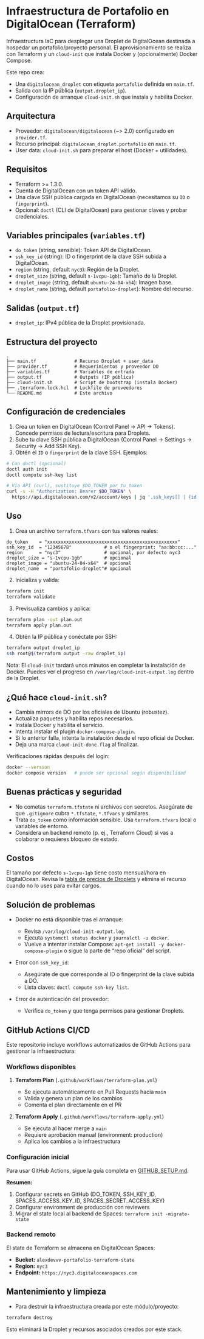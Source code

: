 # Infraestructura de Portafolio en DigitalOcean (Terraform)

Infraestructura IaC para desplegar una Droplet de DigitalOcean destinada a hospedar un portafolio/proyecto personal. El aprovisionamiento se realiza con Terraform y un `cloud-init` que instala Docker y (opcionalmente) Docker Compose.

Este repo crea:

- Una `digitalocean_droplet` con etiqueta `portafolio` definida en `main.tf`.
- Salida con la IP pública (`output.droplet_ip`).
- Configuración de arranque `cloud-init.sh` que instala y habilita Docker.

## Arquitectura

- Proveedor: `digitalocean/digitalocean` (~> 2.0) configurado en `provider.tf`.
- Recurso principal: `digitalocean_droplet.portafolio` en `main.tf`.
- User data: `cloud-init.sh` para preparar el host (Docker + utilidades).

## Requisitos

- Terraform >= 1.3.0.
- Cuenta de DigitalOcean con un token API válido.
- Una clave SSH pública cargada en DigitalOcean (necesitamos su `ID` o `fingerprint`).
- Opcional: `doctl` (CLI de DigitalOcean) para gestionar claves y probar credenciales.

## Variables principales (`variables.tf`)

- `do_token` (string, sensible): Token API de DigitalOcean.
- `ssh_key_id` (string): ID o fingerprint de la clave SSH subida a DigitalOcean.
- `region` (string, default `nyc3`): Región de la Droplet.
- `droplet_size` (string, default `s-1vcpu-1gb`): Tamaño de la Droplet.
- `droplet_image` (string, default `ubuntu-24-04-x64`): Imagen base.
- `droplet_name` (string, default `portafolio-droplet`): Nombre del recurso.

## Salidas (`output.tf`)

- `droplet_ip`: IPv4 pública de la Droplet provisionada.

## Estructura del proyecto

```
.
├── main.tf              # Recurso Droplet + user_data
├── provider.tf          # Requerimientos y proveedor DO
├── variables.tf         # Variables de entrada
├── output.tf            # Outputs (IP pública)
├── cloud-init.sh        # Script de bootstrap (instala Docker)
├── .terraform.lock.hcl  # Lockfile de proveedores
└── README.md            # Este archivo
```

## Configuración de credenciales

1) Crea un token en DigitalOcean (Control Panel → API → Tokens). Concede permisos de lectura/escritura para Droplets.
2) Sube tu clave SSH pública a DigitalOcean (Control Panel → Settings → Security → Add SSH Key).
3) Obtén el `ID` o `fingerprint` de la clave SSH. Ejemplos:

```bash
# Con doctl (opcional)
doctl auth init
doctl compute ssh-key list

# Vía API (curl), sustituye $DO_TOKEN por tu token
curl -s -H "Authorization: Bearer $DO_TOKEN" \
  https://api.digitalocean.com/v2/account/keys | jq '.ssh_keys[] | {id, name, fingerprint}'
```

## Uso

1) Crea un archivo `terraform.tfvars` con tus valores reales:

```hcl
do_token    = "xxxxxxxxxxxxxxxxxxxxxxxxxxxxxxxxxxxxxxxxxxxxxxxx"
ssh_key_id  = "12345678"            # o el fingerprint: "aa:bb:cc:..."
region      = "nyc3"                # opcional, por defecto nyc3
droplet_size = "s-1vcpu-1gb"        # opcional
droplet_image = "ubuntu-24-04-x64"  # opcional
droplet_name  = "portafolio-droplet"# opcional
```

2) Inicializa y valida:

```bash
terraform init
terraform validate
```

3) Previsualiza cambios y aplica:

```bash
terraform plan -out plan.out
terraform apply plan.out
```

4) Obtén la IP pública y conéctate por SSH:

```bash
terraform output droplet_ip
ssh root@$(terraform output -raw droplet_ip)
```

Nota: El `cloud-init` tardará unos minutos en completar la instalación de Docker. Puedes ver el progreso en `/var/log/cloud-init-output.log` dentro de la Droplet.

## ¿Qué hace `cloud-init.sh`?

- Cambia mirrors de DO por los oficiales de Ubuntu (robustez).
- Actualiza paquetes y habilita repos necesarios.
- Instala Docker y habilita el servicio.
- Intenta instalar el plugin `docker-compose-plugin`.
- Si lo anterior falla, intenta la instalación desde el repo oficial de Docker.
- Deja una marca `cloud-init-done.flag` al finalizar.

Verificaciones rápidas después del login:

```bash
docker --version
docker compose version   # puede ser opcional según disponibilidad
```

## Buenas prácticas y seguridad

- No cometas `terraform.tfstate` ni archivos con secretos. Asegúrate de que `.gitignore` cubra `*.tfstate`, `*.tfvars` y similares.
- Trata `do_token` como información sensible. Usa `terraform.tfvars` local o variables de entorno.
- Considera un backend remoto (p. ej., Terraform Cloud) si vas a colaborar o requieres bloqueo de estado.

## Costos

El tamaño por defecto `s-1vcpu-1gb` tiene costo mensual/hora en DigitalOcean. Revisa la [tabla de precios de Droplets](https://www.digitalocean.com/pricing/droplets) y elimina el recurso cuando no lo uses para evitar cargos.

## Solución de problemas

- Docker no está disponible tras el arranque:
  - Revisa `/var/log/cloud-init-output.log`.
  - Ejecuta `systemctl status docker` y `journalctl -u docker`.
  - Vuelve a intentar instalar Compose: `apt-get install -y docker-compose-plugin` o sigue la parte de “repo oficial” del script.

- Error con `ssh_key_id`:
  - Asegúrate de que corresponde al ID o fingerprint de la clave subida a DO.
  - Lista claves: `doctl compute ssh-key list`.

- Error de autenticación del proveedor:
  - Verifica `do_token` y que tenga permisos para gestionar Droplets.

## GitHub Actions CI/CD

Este repositorio incluye workflows automatizados de GitHub Actions para gestionar la infraestructura:

### Workflows disponibles

1. **Terraform Plan** (`.github/workflows/terraform-plan.yml`)
   - Se ejecuta automáticamente en Pull Requests hacia `main`
   - Valida y genera un plan de los cambios
   - Comenta el plan directamente en el PR

2. **Terraform Apply** (`.github/workflows/terraform-apply.yml`)
   - Se ejecuta al hacer merge a `main`
   - Requiere aprobación manual (environment: production)
   - Aplica los cambios a la infraestructura

### Configuración inicial

Para usar GitHub Actions, sigue la guía completa en [GITHUB_SETUP.md](./GITHUB_SETUP.md).

**Resumen:**
1. Configurar secrets en GitHub (DO_TOKEN, SSH_KEY_ID, SPACES_ACCESS_KEY_ID, SPACES_SECRET_ACCESS_KEY)
2. Configurar environment de producción con reviewers
3. Migrar el state local al backend de Spaces: `terraform init -migrate-state`

### Backend remoto

El state de Terraform se almacena en DigitalOcean Spaces:
- **Bucket:** `alexdevvv-portafolio-terraform-state`
- **Region:** `nyc3`
- **Endpoint:** `https://nyc3.digitaloceanspaces.com`

## Mantenimiento y limpieza

- Para destruir la infraestructura creada por este módulo/proyecto:

```bash
terraform destroy
```

Esto eliminará la Droplet y recursos asociados creados por este stack.
